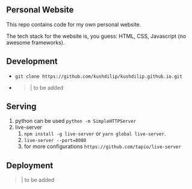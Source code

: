 ## Personal Website
This repo contains code for my own personal website.

The tech stack for the website is, you guess: HTML, CSS, Javascript (no awesome frameworks).

## Development
- `git clone https://github.com/kushdilip/kushdilip.github.io.git`
- >|  to be added

## Serving
1. python can be used `python -m SimpleHTTPServer`
2. live-server
   1. `npm install -g live-server` or `yarn global live-server`.
   2. `live-server --port=8080`
   3. for more configurations `https://github.com/tapio/live-server`


## Deployment
>|  to be added